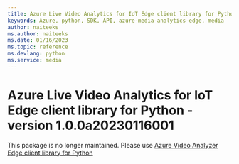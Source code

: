 ```yaml
---
title: Azure Live Video Analytics for IoT Edge client library for Python
keywords: Azure, python, SDK, API, azure-media-analytics-edge, media
author: naiteeks
ms.author: naiteeks
ms.date: 01/16/2023
ms.topic: reference
ms.devlang: python
ms.service: media
---
```

# Azure Live Video Analytics for IoT Edge client library for Python - version 1.0.0a20230116001 


This package is no longer maintained. Please use [Azure Video Analyzer Edge client library for Python](https://pypi.org/project/azure-media-videoanalyzer-edge)

